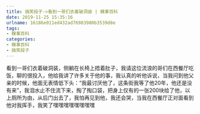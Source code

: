 ```yaml
---
title: 搞笑段子->看到一哥们衣着破洞装 | 糗事百科
date: 2019-11-25 15:35:16
urlname: 16186e011ed432ad76983980b3539d8e
tags: 
- 糗事百科
categories:
- 糗事百科
- 搞笑段子
---
```

看到一哥们衣着破洞装，侧躺在长椅上捂着肚子，我请这位流浪的哥们在西餐厅吃饭，聊的很投入，他给我讲了许多关于他的事，我认真的听他诉说，当我问到他父亲的时候，他面无表情低下头：“我最讨厌他了，这条街我等了他20年，他还是没有来”，我泪水止不住流下来，掏了掏口袋，把身上仅有的一张200块给了他，以上厕所为由，从后门出去了，我怕再见到他，我还会哭，当我在西餐厅正对面看到他对我挥手，我笑了嘿嘿嘿嘿嘿嘿嘿嘿


